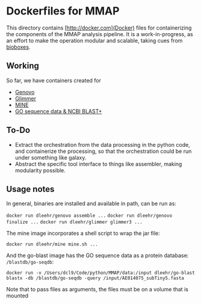 Dockerfiles for MMAP
====================

This directory contains [http://docker.com](Docker) files for containerizing the components of the MMAP analysis pipeline. It is a work-in-progress, as an effort to make the operation modular and scalable, taking cues from [bioboxes](https://github.com/bioboxes).

Working
-------

So far, we have containers created for

- [Genovo](genovo)
- [Glimmer](glimmer)
- [MINE](mine)
- [GO sequence data & NCBI BLAST+](go-blast)

To-Do
-----

- Extract the orchestration from the data processing in the python code, and containerize the processing, so that the orchestration could be run under something like galaxy.
- Abstract the specific tool interface to things like assembler, making modularity possible.

Usage notes
-----------

In general, binaries are installed and available in path, can be run as:

`docker run dleehr/genovo assemble ...`
`docker run dleehr/genovo finalize ...`
`docker run dleehr/glimmer glimmer3 ...`

The mine image incorporates a shell script to wrap the jar file:

`docker run dleehr/mine mine.sh ...`

And the go-blast image has the GO sequence data as a protein database: `/blastdb/go-seqdb`:

`docker run -v /Users/dcl9/Code/python/MMAP/data:/input dleehr/go-blast blastx -db /blastdb/go-seqdb -query /input/AE014075_subTiny5.fasta`

Note that to pass files as arguments, the files must be on a volume that is mounted
